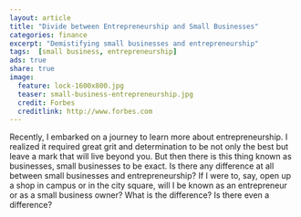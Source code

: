 ```yaml
---
layout: article
title: "Divide between Entrepreneurship and Small Businesses"
categories: finance
excerpt: "Demistifying small businesses and entrepreneurship"
tags:  [small business, entrepreneurship]
ads: true
share: true
image:
  feature: lock-1600x800.jpg
  teaser: small-business-entrepreneurship.jpg
  credit: Forbes
  creditlink: http://www.forbes.com
---
```


Recently, I embarked on a journey to learn more about entrepreneurship. I realized it required great grit and determination to be not only the best but leave a mark that will live beyond you. But then there is this thing known as businesses, small businesses to be exact. Is there any difference at all between small businesses and entrepreneurship? If I were to, say, open up a shop in campus or in the city square, will I be known as an entrepreneur or as a small business owner? What is the difference? Is there even a difference?

